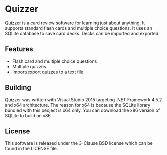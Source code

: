 # Quizzer

Quizzer is a card review software for learning just about anything. It supports standard flash cards and multiple choice questions. It uses an SQLite database to save card decks. Decks can be imported and exported.

## Features

- Flash card and multiple choice questions
- Multiple quizzes
- Import/export quizzes to a text file

## Building

Quizzer was written with Visual Studio 2015 targeting .NET Framework 4.5.2 and x64 architecture. The reason for x64 is because the SQLite library bundled with this peoject is x64 only. You can download the x86 version of SQLite to build on x86.

## License

This software is released under the 3-Clause BSD license which can be found in the LICENSE file.
